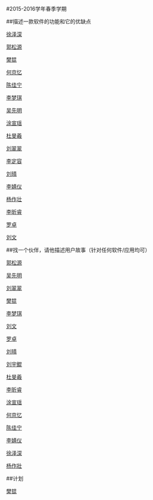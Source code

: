 #2015-2016学年春季学期
 
 
##描述一款软件的功能和它的优缺点

 
[徐泽深](https://github.com/futuer2015/study/blob/master/first%20homeword.md) 

[郭松源](https://github.com/Adaguoguo/ada1st/blob/master/%E4%BD%9C%E4%B8%9A.md)
 
[樊锟](https://github.com/Emily1221/Angela/blob/master/software.md)
 
[何京忆](https://github.com/901102/A-brief-introduction-to-Kugou.md/blob/master/README.md)
 
[陈佳宁](https://github.com/Bob31/SETest/blob/master/Something%20about%20Google%20Chome.md)
 
[李梦琪](https://github.com/12345678900000000/Software/blob/master/NetEase%20Cloud%20Music.md)

[吴先明](https://github.com/wxm123456789/-Receipt-box--201434023/blob/master/Receipt-box.md)

[涂宣瑶](https://github.com/Tumipiaoyao/gnocchi/blob/master/%E4%BD%9C%E4%B8%9A1.md)

[杜旻羲](https://github.com/Ritahaha/biubiubiu/blob/master/Something%20for%20QQ.md)

[刘翠翠](https://github.com/Erin123456/ae/blob/master/What%20I%20need%20more%20about%20Photoshop%20CS6.md)

[李定容](https://github.com/Jason34068/SETest/blob/master/Thinkings%20about%20%22Wallpapers%22.md)

[刘晴](https://github.com/carolinelllqqq/sina-weibo/blob/master/sina.md)

[李婧仪](https://github.com/dlutljy/my-first-homework/blob/master/WeChat%20from%20Tencent.md)

[杨作壮](https://github.com/Yzz21/thunder/blob/master/杨作壮作业.md)

[李昕睿](https://github.com/LIXINRUI0801/Introduction-to-Youdao/blob/master/README.md)

[罗卓](https://github.com/2014barbara/Software-Engineering-1/blob/master/Software%20Engineering.md)

[刘文](https://github.com/dbfcb/software-2/blob/master/A%20few%20things%20about%20Mobile%20Banking%20Service.md)

##找一个伙伴，请他描述用户故事（针对任何软件/应用均可）

[郭松源](https://github.com/Adaguoguo/ada1st/blob/master/%E7%94%A8%E6%88%B7%E6%95%85%E4%BA%8B.md)

[吴先明](https://github.com/wxm123456789/201434023.md/blob/master/吴先明（用户故事）.md)

[刘翠翠](https://github.com/Erin123456/Erin/blob/master/Homework2.md)

[樊锟](https://github.com/Emily1221/the-user-story/blob/master/user%20story.md)

[李梦琪](https://github.com/12345678900000000/Software/blob/master/%E7%94%A8%E6%88%B7%E6%95%85%E4%BA%8B.md)

[刘文](https://github.com/dbfcb/software-2/blob/master/用户故事.md)

[罗卓](https://github.com/2014barbara/Software-Engineering-1/blob/master/%E7%94%A8%E6%88%B7%E6%95%85%E4%BA%8B.md)

[刘晴](https://github.com/carolinelllqqq/users-stories/blob/master/用户故事.md)

[刘宇鲲](https://github.com/birdie123/-/blob/master/%E7%94%A8%E6%88%B7%E6%95%85%E4%BA%8B.md)

[杜旻羲](https://github.com/Ritahaha/biubiubiu/blob/master/%E7%94%A8%E6%88%B7%E6%95%85%E4%BA%8B.md)

[李昕睿](https://github.com/LIXINRUI0801/---)

[涂宣瑶](https://github.com/Tumipiaoyao/gnocchi/blob/master/%E7%94%A8%E6%88%B7%E6%95%85%E4%BA%8B.md)

[何京忆](https://github.com/901102/Users-stouries/blob/master/README.md)

[陈佳宁](https://github.com/Bob31/SETest/blob/master/%E7%94%A8%E6%88%B7%E6%95%85%E4%BA%8B.md)

[李婧仪](https://github.com/dlutljy/my-first-homework/blob/master/lijingyi-homework2.md)

[徐泽深](https://github.com/futuer2015/study/blob/master/%E5%BE%90%E6%B3%BD%E6%B7%B1%EF%BC%8C%E7%94%A8%E6%88%B7%E6%95%85%E4%BA%8B.md)


[杨作壯](https://github.com/Yzz21/-/blob/master/README.md)


##计划

[樊锟](https://github.com/Emily1221/Trip/blob/master/Travel.md)
